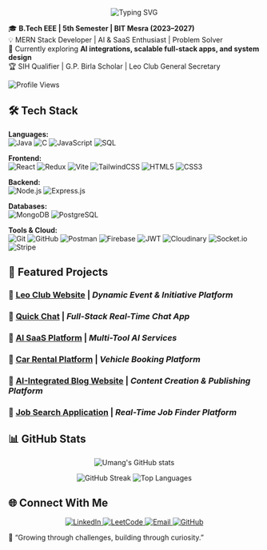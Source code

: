 <p align="center">
  <img src="https://readme-typing-svg.vercel.app/?font=Fira+Code&size=25&color=32CD32&center=true&width=450&lines=Greetings+Programmers!;Myself+Umang+Srivastava...;Welcome+to+my+profile!" alt="Typing SVG" />
</p>


🎓 **B.Tech EEE | 5th Semester | BIT Mesra (2023–2027)**  
💡 MERN Stack Developer | AI & SaaS Enthusiast | Problem Solver  
🌱 Currently exploring **AI integrations, scalable full-stack apps, and system design**  
🏆 SIH Qualifier | G.P. Birla Scholar | Leo Club General Secretary  

![Profile Views](https://komarev.com/ghpvc/?username=umangUS002&label=Profile%20Views&color=0e75b6&style=flat)



## 🛠 Tech Stack  
**Languages:**  
![Java](https://img.shields.io/badge/Java-007396?style=flat-square&logo=openjdk&logoColor=white&logoWidth=20) ![C](https://img.shields.io/badge/C-00599C?style=flat-square&logo=c&logoColor=white&logoWidth=20) ![JavaScript](https://img.shields.io/badge/JavaScript-F7DF1E?style=flat-square&logo=javascript&logoColor=black&logoWidth=20) ![SQL](https://img.shields.io/badge/SQL-003B57?style=flat-square&logo=postgresql&logoColor=white&logoWidth=20)  

**Frontend:**  
![React](https://img.shields.io/badge/React-20232A?style=flat-square&logo=react&logoColor=61DAFB&logoWidth=20) ![Redux](https://img.shields.io/badge/Redux-593D88?style=flat-square&logo=redux&logoColor=white&logoWidth=20) ![Vite](https://img.shields.io/badge/Vite-646CFF?style=flat-square&logo=vite&logoColor=white&logoWidth=20) ![TailwindCSS](https://img.shields.io/badge/TailwindCSS-38B2AC?style=flat-square&logo=tailwind-css&logoColor=white&logoWidth=20) ![HTML5](https://img.shields.io/badge/HTML5-E34F26?style=flat-square&logo=html5&logoColor=white&logoWidth=20) ![CSS3](https://img.shields.io/badge/CSS3-1572B6?style=flat-square&logo=css3&logoColor=white&logoWidth=20)  

**Backend:**  
![Node.js](https://img.shields.io/badge/Node.js-339933?style=flat-square&logo=node.js&logoColor=white&logoWidth=20) ![Express.js](https://img.shields.io/badge/Express.js-000000?style=flat-square&logo=express&logoColor=white&logoWidth=20)  

**Databases:**  
![MongoDB](https://img.shields.io/badge/MongoDB-47A248?style=flat-square&logo=mongodb&logoColor=white&logoWidth=20) ![PostgreSQL](https://img.shields.io/badge/PostgreSQL-4169E1?style=flat-square&logo=postgresql&logoColor=white&logoWidth=20)  

**Tools & Cloud:**  
![Git](https://img.shields.io/badge/Git-F05032?style=flat-square&logo=git&logoColor=white&logoWidth=20) ![GitHub](https://img.shields.io/badge/GitHub-181717?style=flat-square&logo=github&logoColor=white&logoWidth=20) ![Postman](https://img.shields.io/badge/Postman-FF6C37?style=flat-square&logo=postman&logoColor=white&logoWidth=20) ![Firebase](https://img.shields.io/badge/Firebase-FFCA28?style=flat-square&logo=firebase&logoColor=black&logoWidth=20) ![JWT](https://img.shields.io/badge/JWT-000000?style=flat-square&logo=jsonwebtokens&logoColor=white&logoWidth=20) ![Cloudinary](https://img.shields.io/badge/Cloudinary-3448C5?style=flat-square&logo=cloudinary&logoColor=white&logoWidth=20) ![Socket.io](https://img.shields.io/badge/Socket.io-010101?style=flat-square&logo=socket.io&logoColor=white&logoWidth=20) ![Stripe](https://img.shields.io/badge/Stripe-008CDD?style=flat-square&logo=stripe&logoColor=white&logoWidth=20)  



## 🚀 Featured Projects  
### 🔹 [Leo Club Website](https://www.leoclubbitmesra.in/) | *Dynamic Event & Initiative Platform*  
### 🔹 [Quick Chat](https://quick-chat-sepia.vercel.app) | *Full-Stack Real-Time Chat App*  
### 🔹 [AI SaaS Platform](https://ai-saas-app-wine-phi.vercel.app/) | *Multi-Tool AI Services*  
### 🔹 [Car Rental Platform](https://car-rental-seven-wheat.vercel.app) | *Vehicle Booking Platform*  
### 🔹 [AI-Integrated Blog Website](https://quick-blogg.vercel.app/) | *Content Creation & Publishing Platform*  
### 🔹 [Job Search Application](https://job-search-five-chi.vercel.app/) | *Real-Time Job Finder Platform* 


## 📊 GitHub Stats  
<p align="center">
  <img src="https://github-readme-stats.vercel.app/api?username=umangUS002&show_icons=true&theme=tokyonight" alt="Umang's GitHub stats" />
</p>
<p align="center">
  <img src="https://github-readme-streak-stats.herokuapp.com/?user=umangUS002&theme=tokyonight" alt="GitHub Streak" />
  <img src="https://github-readme-stats.vercel.app/api/top-langs/?username=umangUS002&layout=compact&theme=tokyonight" alt="Top Languages" />
</p>


## 🌐 Connect With Me  

<p align="center">
  <a href="https://www.linkedin.com/in/umang-srivastava-339b131b6/">
    <img src="https://img.shields.io/badge/LinkedIn-blue?style=flat-square&logo=linkedin&logoColor=white&logoWidth=20" alt="LinkedIn" />
  </a>
  <a href="https://leetcode.com/u/umang-us/">
    <img src="https://img.shields.io/badge/LeetCode-orange?style=flat-square&logo=leetcode&logoColor=white&logoWidth=20" alt="LeetCode" />
  </a>
  <a href="mailto:umang1gb@gmail.com">
    <img src="https://img.shields.io/badge/Email-red?style=flat-square&logo=gmail&logoColor=white&logoWidth=20" alt="Email" />
  </a>
  <a href="https://github.com/umangUS002">
    <img src="https://img.shields.io/badge/GitHub-black?style=flat-square&logo=github&logoColor=white&logoWidth=20" alt="GitHub" />
  </a>
</p>
 

🌱 “Growing through challenges, building through curiosity.”
